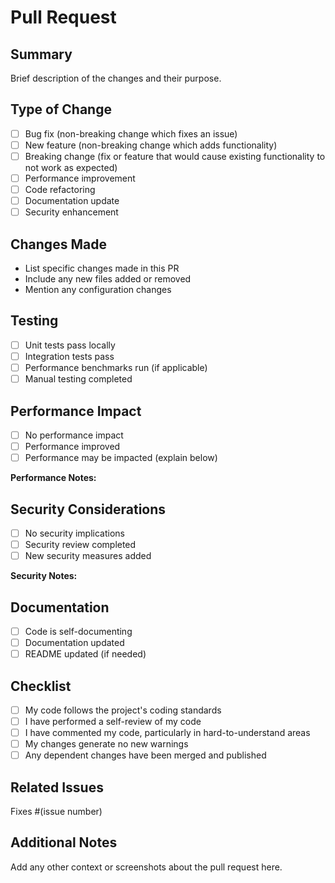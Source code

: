 # Pull Request

## Summary
Brief description of the changes and their purpose.

## Type of Change
- [ ] Bug fix (non-breaking change which fixes an issue)
- [ ] New feature (non-breaking change which adds functionality)
- [ ] Breaking change (fix or feature that would cause existing functionality to not work as expected)
- [ ] Performance improvement
- [ ] Code refactoring
- [ ] Documentation update
- [ ] Security enhancement

## Changes Made
- List specific changes made in this PR
- Include any new files added or removed
- Mention any configuration changes

## Testing
- [ ] Unit tests pass locally
- [ ] Integration tests pass
- [ ] Performance benchmarks run (if applicable)
- [ ] Manual testing completed

## Performance Impact
- [ ] No performance impact
- [ ] Performance improved
- [ ] Performance may be impacted (explain below)

**Performance Notes:**

## Security Considerations
- [ ] No security implications
- [ ] Security review completed
- [ ] New security measures added

**Security Notes:**

## Documentation
- [ ] Code is self-documenting
- [ ] Documentation updated
- [ ] README updated (if needed)

## Checklist
- [ ] My code follows the project's coding standards
- [ ] I have performed a self-review of my code
- [ ] I have commented my code, particularly in hard-to-understand areas
- [ ] My changes generate no new warnings
- [ ] Any dependent changes have been merged and published

## Related Issues
Fixes #(issue number)

## Additional Notes
Add any other context or screenshots about the pull request here.